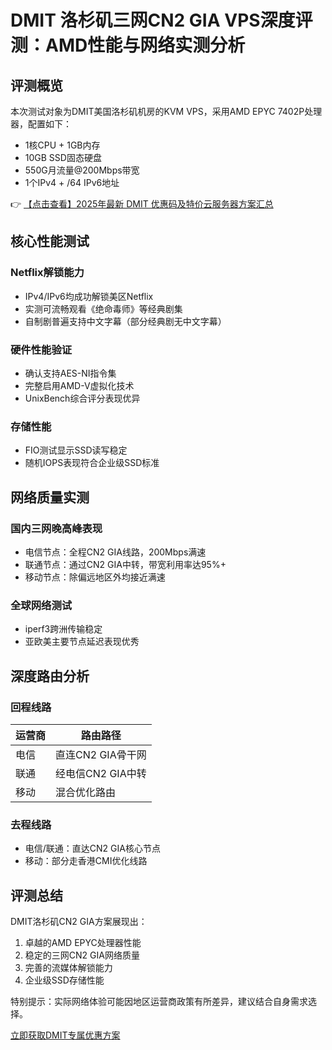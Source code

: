 # DMIT 洛杉矶三网CN2 GIA VPS深度评测：AMD性能与网络实测分析

## 评测概览
本次测试对象为DMIT美国洛杉矶机房的KVM VPS，采用AMD EPYC 7402P处理器，配置如下：
- 1核CPU + 1GB内存
- 10GB SSD固态硬盘
- 550G月流量@200Mbps带宽
- 1个IPv4 + /64 IPv6地址

👉 [【点击查看】2025年最新 DMIT 优惠码及特价云服务器方案汇总](https://bit.ly/dmit_coupon)

## 核心性能测试

### Netflix解锁能力
- IPv4/IPv6均成功解锁美区Netflix
- 实测可流畅观看《绝命毒师》等经典剧集
- 自制剧普遍支持中文字幕（部分经典剧无中文字幕）

### 硬件性能验证
- 确认支持AES-NI指令集
- 完整启用AMD-V虚拟化技术
- UnixBench综合评分表现优异

### 存储性能
- FIO测试显示SSD读写稳定
- 随机IOPS表现符合企业级SSD标准

## 网络质量实测

### 国内三网晚高峰表现
- 电信节点：全程CN2 GIA线路，200Mbps满速
- 联通节点：通过CN2 GIA中转，带宽利用率达95%+
- 移动节点：除偏远地区外均接近满速

### 全球网络测试
- iperf3跨洲传输稳定
- 亚欧美主要节点延迟表现优秀

## 深度路由分析

### 回程线路
| 运营商 | 路由路径 |
|--------|----------|
| 电信   | 直连CN2 GIA骨干网 |
| 联通   | 经电信CN2 GIA中转 |
| 移动   | 混合优化路由 |

### 去程线路
- 电信/联通：直达CN2 GIA核心节点
- 移动：部分走香港CMI优化线路

## 评测总结
DMIT洛杉矶CN2 GIA方案展现出：
1. 卓越的AMD EPYC处理器性能
2. 稳定的三网CN2 GIA网络质量
3. 完善的流媒体解锁能力
4. 企业级SSD存储性能

特别提示：实际网络体验可能因地区运营商政策有所差异，建议结合自身需求选择。

[立即获取DMIT专属优惠方案](https://bit.ly/dmit_coupon)